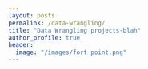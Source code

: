 ```yaml
---
layout: posts
permalink: /data-wrangling/
title: "Data Wrangling projects-blah"
author_profile: true
header:
  image: "/images/fort point.png"
---
```



